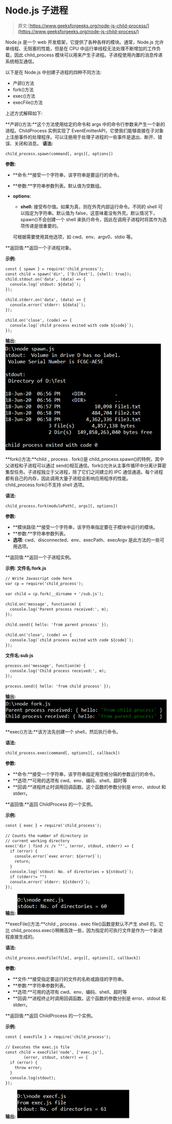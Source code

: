 # Node.js 子进程

> 原文:[https://www.geeksforgeeks.org/node-js-child-process/](https://www.geeksforgeeks.org/node-js-child-process/)

Node.js 是一个 web 开发框架，它提供了各种各样的模块。通常，Node.js 允许单线程、无阻塞的性能，但是在 CPU 中运行单线程无法处理不断增加的工作负载，因此 child_process 模块可以用来产生子进程。子进程使用内置的消息传递系统相互通信。

以下是在 Node.js 中创建子进程的四种不同方法:

*   产卵()方法
*   fork()方法
*   exec()方法
*   execFile()方法

上述方式解释如下:

**产卵()方法:**这个方法使用给定的命令和 args 中的命令行参数来产生一个新的进程。ChildProcess 实例实现了 EventEmitterAPI，它使我们能够直接在子对象上注册事件的处理程序。可以注册用于处理子进程的一些事件是退出、断开、错误、关闭和消息。
**语法:**

```
child_process.spawn(command[, args][, options])
```

**参数:**

*   **命令:**接受一个字符串，该字符串是要运行的命令。
*   **参数:**字符串参数列表。默认值为空数组。
*   **options:**
    *   **shell:** 接受布尔值。如果为真，则在外壳内部运行命令。不同的 shell 可以指定为字符串。默认值为 false，这意味着没有外壳。默认情况下，spawn()不会创建一个 shell 来执行命令，因此在调用子进程时将其作为选项传递是很重要的。

    可根据需要使用其他选项，如 cwd、env、argv0、stdio 等。

**返回值:**返回一个子进程对象。

**示例:**

```
const { spawn } = require('child_process');
const child = spawn('dir', ['D:\Test'], {shell: true});
child.stdout.on('data', (data) => {
  console.log(`stdout: ${data}`);
});

child.stderr.on('data', (data) => {
  console.error(`stderr: ${data}`);
});

child.on('close', (code) => {
  console.log(`child process exited with code ${code}`);
});
```

**输出:**
![](img/2dc7c9f23d9c9beab367b2f6c89eca9d.png)

**fork()方法:**child _ process . fork()是 child_process.spawn()的特例，其中父进程和子进程可以通过 send()相互通信。fork()允许从主事件循环中分离计算密集型任务。子进程独立于父进程，除了它们之间建立的 IPC 通信通道。每个进程都有自己的内存，因此调用大量子进程会影响应用程序的性能。child_process.fork()不支持 shell 选项。

**语法:**

```
child_process.fork(modulePath[, args][, options])
```

**参数:**

*   **模块路径:**接受一个字符串，该字符串指定要在子模块中运行的模块。
*   **参数:**字符串参数列表。
*   **选项:** cwd、disconnected、env、execPath、execArgv 是此方法的一些可用选项。

**返回值:**返回一个子进程实例。

**示例:** **文件名:fork.js**

```
// Write Javascript code here
var cp = require('child_process');

var child = cp.fork(__dirname + '/sub.js');

child.on('message', function(m) {
  console.log('Parent process received:', m);
});

child.send({ hello: 'from parent process' });

child.on('close', (code) => {
  console.log(`child process exited with code ${code}`);
});
```

**文件名:sub js**

```
process.on('message', function(m) {
  console.log('Child process received:', m);
});

process.send({ hello: 'from child process' });
```

**输出:**
![](img/01500d3a6a3469cbf6ba952ad00c6f2a.png)

**exec()方法:**该方法先创建一个 shell，然后执行命令。

**语法:**

```
child_process.exec(command[, options][, callback])
```

**参数:**

*   **命令:**接受一个字符串，该字符串指定用空格分隔的参数运行的命令。
*   **选项:**可用的选项有 cwd、env、编码、shell、超时等
*   **回调:**进程终止时调用回调函数。这个函数的参数分别是 error、stdout 和 stderr。

**返回值:**返回 ChildProcess 的一个实例。

**示例:**

```
const { exec } = require('child_process');

// Counts the number of directory in 
// current working directory
exec('dir | find /c /v ""', (error, stdout, stderr) => {
  if (error) {
    console.error(`exec error: ${error}`);
    return;
  }
  console.log(`stdout: No. of directories = ${stdout}`);
  if (stderr!= "")
  console.error(`stderr: ${stderr}`);
});
```

**输出:**
![](img/3708fb9014a82da20e3f189684e1bfe1.png)

**execFile()方法:**child _ process . exec file()函数是默认不产生 shell 的。它比 child_process.exec()稍微高效一些，因为指定的可执行文件是作为一个新进程直接生成的。

**语法:**

```
child_process.execFile(file[, args][, options][, callback])
```

**参数:**

*   **文件:**接受指定要运行的文件的名称或路径的字符串。
*   **参数:**字符串参数列表。
*   **选项:**可用的选项有 cwd、env、编码、shell、超时等
*   **回调:**进程终止时调用回调函数。这个函数的参数分别是 error、stdout 和 stderr。

**返回值:**返回 ChildProcess 的一个实例。

**示例:**

```
const { execFile } = require('child_process');

// Executes the exec.js file
const child = execFile('node', ['exec.js'], 
        (error, stdout, stderr) => {
  if (error) {
    throw error;
  }
  console.log(stdout);
});
```

**输出:**
![](img/efa0f03c97d3881568d8519ca731ebf2.png)